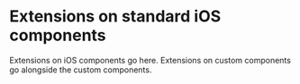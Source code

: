 # Extensions on standard iOS components

Extensions on iOS components go here. Extensions on custom
components go alongside the custom components.
